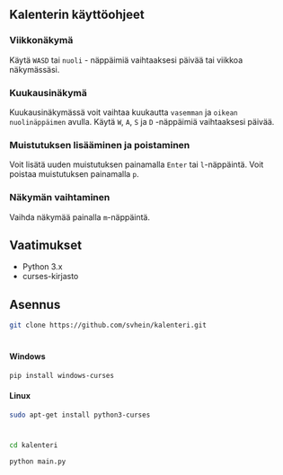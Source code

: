 ## Kalenterin käyttöohjeet

### Viikkonäkymä

Käytä `WASD` tai `nuoli` - näppäimiä vaihtaaksesi päivää tai viikkoa näkymässäsi. 

### Kuukausinäkymä

Kuukausinäkymässä voit vaihtaa kuukautta `vasemman` ja `oikean nuolinäppäimen` avulla. 
Käytä `W`, `A`, `S` ja `D` -näppäimiä vaihtaaksesi päivää.

### Muistutuksen lisääminen ja poistaminen

Voit lisätä uuden muistutuksen painamalla `Enter` tai `l`-näppäintä. Voit poistaa muistutuksen painamalla `p`.

### Näkymän vaihtaminen

Vaihda näkymää painalla `m`-näppäintä.


## Vaatimukset

- Python 3.x
- curses-kirjasto

## Asennus

```bash
git clone https://github.com/svhein/kalenteri.git
```
#
#### Windows
```bash
pip install windows-curses
```
#### Linux
```bash
sudo apt-get install python3-curses
```
#

```bash
cd kalenteri
```

```bash
python main.py
```


   


